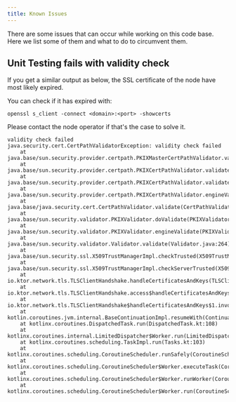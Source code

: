 ```yaml
---
title: Known Issues
---
```


There are some issues that can occur while working on this code base. Here we list some of them and what to do to circumvent them.

## Unit Testing fails with validity check

If you get a similar output as below, the SSL certificate of the node have most likely expired.

You can check if it has expired with:

```
openssl s_client -connect <domain>:<port> -showcerts
```

Please contact the node operator if that's the case to solve it.

```
validity check failed
java.security.cert.CertPathValidatorException: validity check failed
	at java.base/sun.security.provider.certpath.PKIXMasterCertPathValidator.validate(PKIXMasterCertPathValidator.java:135)
	at java.base/sun.security.provider.certpath.PKIXCertPathValidator.validate(PKIXCertPathValidator.java:224)
	at java.base/sun.security.provider.certpath.PKIXCertPathValidator.validate(PKIXCertPathValidator.java:144)
	at java.base/sun.security.provider.certpath.PKIXCertPathValidator.engineValidate(PKIXCertPathValidator.java:83)
	at java.base/java.security.cert.CertPathValidator.validate(CertPathValidator.java:309)
	at java.base/sun.security.validator.PKIXValidator.doValidate(PKIXValidator.java:364)
	at java.base/sun.security.validator.PKIXValidator.engineValidate(PKIXValidator.java:263)
	at java.base/sun.security.validator.Validator.validate(Validator.java:264)
	at java.base/sun.security.ssl.X509TrustManagerImpl.checkTrusted(X509TrustManagerImpl.java:242)
	at java.base/sun.security.ssl.X509TrustManagerImpl.checkServerTrusted(X509TrustManagerImpl.java:113)
	at io.ktor.network.tls.TLSClientHandshake.handleCertificatesAndKeys(TLSClientHandshake.kt:233)
	at io.ktor.network.tls.TLSClientHandshake.access$handleCertificatesAndKeys(TLSClientHandshake.kt:24)
	at io.ktor.network.tls.TLSClientHandshake$handleCertificatesAndKeys$1.invokeSuspend(TLSClientHandshake.kt)
	at kotlin.coroutines.jvm.internal.BaseContinuationImpl.resumeWith(ContinuationImpl.kt:33)
	at kotlinx.coroutines.DispatchedTask.run(DispatchedTask.kt:108)
	at kotlinx.coroutines.internal.LimitedDispatcher$Worker.run(LimitedDispatcher.kt:115)
	at kotlinx.coroutines.scheduling.TaskImpl.run(Tasks.kt:103)
	at kotlinx.coroutines.scheduling.CoroutineScheduler.runSafely(CoroutineScheduler.kt:584)
	at kotlinx.coroutines.scheduling.CoroutineScheduler$Worker.executeTask(CoroutineScheduler.kt:793)
	at kotlinx.coroutines.scheduling.CoroutineScheduler$Worker.runWorker(CoroutineScheduler.kt:697)
	at kotlinx.coroutines.scheduling.CoroutineScheduler$Worker.run(CoroutineScheduler.kt:684)
```